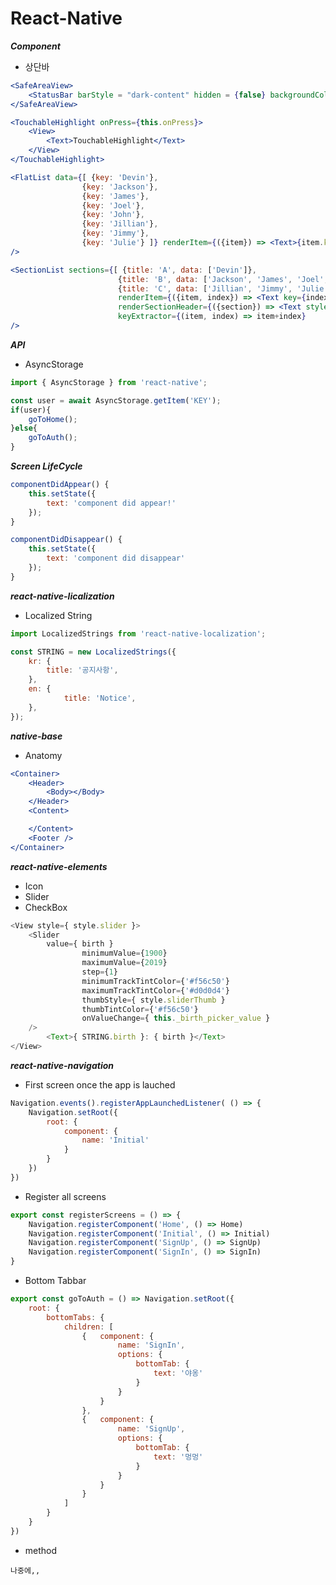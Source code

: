 React-Native
==================

***Component***

* 상단바

```jsx
<SafeAreaView>
	<StatusBar barStyle = "dark-content" hidden = {false} backgroundColor = "#00BCD4" translucent = {true}/>
</SafeAreaView>
```

```jsx
<TouchableHighlight onPress={this.onPress}>
	<View>
		<Text>TouchableHighlight</Text>
	</View>
</TouchableHighlight>
```

```jsx
<FlatList data={[ {key: 'Devin'},
				{key: 'Jackson'},
				{key: 'James'},
				{key: 'Joel'},
				{key: 'John'},
				{key: 'Jillian'},
				{key: 'Jimmy'},
				{key: 'Julie'} ]} renderItem={({item}) => <Text>{item.key}</Text>}
/>
```

```jsx
<SectionList sections={[ {title: 'A', data: ['Devin']},
						{title: 'B', data: ['Jackson', 'James', 'Joel', 'John']},
						{title: 'C', data: ['Jillian', 'Jimmy', 'Julie']} ]}
						renderItem={({item, index}) => <Text key={index}>{item}</Text>}
						renderSectionHeader={({section}) => <Text style={{fontWeight: 'bold'}}>{section.title}</Text>}
						keyExtractor={(item, index) => item+index}
/>
```


***API***

* AsyncStorage

```javascript
import { AsyncStorage } from 'react-native';

const user = await AsyncStorage.getItem('KEY');
if(user){
	goToHome();
}else{
	goToAuth();
}
```

***Screen LifeCycle***

```javascript
componentDidAppear() {
	this.setState({
		text: 'component did appear!'
	});
}

componentDidDisappear() {
	this.setState({
		text: 'component did disappear'
	});
}
```

***react-native-licalization***

* Localized String

```javascript
import LocalizedStrings from 'react-native-localization';

const STRING = new LocalizedStrings({
 	kr: {
		title: '공지사항',
	},
  	en: {
    		title: 'Notice',
  	},
});
```

***native-base***

* Anatomy

```jsx
<Container>
	<Header>
		<Body></Body>
	</Header>
	<Content>

	</Content>
	<Footer />
</Container>
```

***react-native-elements***

* Icon
* Slider
* CheckBox

```javascript
<View style={ style.slider }>
	<Slider
		value={ birth }
                minimumValue={1900}
                maximumValue={2019}
                step={1}
                minimumTrackTintColor={'#f56c50'}
                maximumTrackTintColor={'#d0d0d4'}
                thumbStyle={ style.sliderThumb }
                thumbTintColor={'#f56c50'}
                onValueChange={ this._birth_picker_value }
	/>
        <Text>{ STRING.birth }: { birth }</Text>
</View>
```

***react-native-navigation***

* First screen once the app is lauched

```javascript
Navigation.events().registerAppLaunchedListener( () => {
	Navigation.setRoot({
		root: {
			component: {
				name: 'Initial'
			}
		}
	})
})
```

* Register all screens

```javascript
export const registerScreens = () => {
	Navigation.registerComponent('Home', () => Home)
	Navigation.registerComponent('Initial', () => Initial)
	Navigation.registerComponent('SignUp', () => SignUp)
	Navigation.registerComponent('SignIn', () => SignIn)
}
```

* Bottom Tabbar

```javascript
export const goToAuth = () => Navigation.setRoot({
	root: {
		bottomTabs: {
			children: [
				{	component: {
						name: 'SignIn',
						options: {
							bottomTab: {
								text: '야옹'
							}
						}
					}
				},
				{	component: {
						name: 'SignUp',
						options: {
							bottomTab: {
								text: '멍멍'
							}
						}
					}
				}
			]
		}
	}
})
```

* method

```
나중에,,
```


